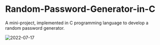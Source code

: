 # Random-Password-Generator-in-C

A mini-project, implemented in C programming language to develop a random password generator.

![2022-07-17](https://user-images.githubusercontent.com/82054687/179368279-901aa7f7-986f-4ee6-a408-998cb37d3129.png)
